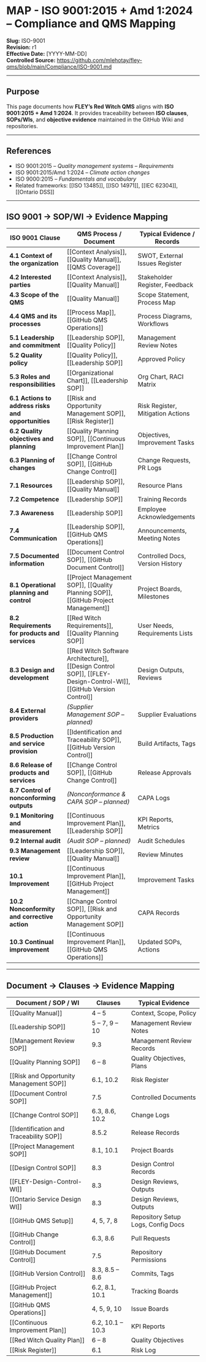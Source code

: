 # **MAP - ISO 9001:2015 + Amd 1:2024 – Compliance and QMS Mapping**

**Slug:** ISO-9001  
**Revision:** r1  
**Effective Date:** [YYYY-MM-DD]  
**Controlled Source:** https://github.com/mlehotay/fley-qms/blob/main/Compliance/ISO-9001.md  

---

## **Purpose**

This page documents how **FLEY’s Red Witch QMS** aligns with **ISO 9001:2015 + Amd 1:2024**.
It provides traceability between **ISO clauses**, **SOPs/WIs**, and **objective evidence** maintained in the GitHub Wiki and repositories.

---

## **References**

* ISO 9001:2015 – *Quality management systems – Requirements*
* ISO 9001:2015/Amd 1:2024 – *Climate action changes*
* ISO 9000:2015 – *Fundamentals and vocabulary*
* Related frameworks: [[ISO 13485]], [[ISO 14971]], [[IEC 62304]], [[Ontario DSS]]

---

## **ISO 9001 → SOP/WI → Evidence Mapping**

| **ISO 9001 Clause**                                | **QMS Process / Document**                                                                                          | **Typical Evidence / Records**    |
| -------------------------------------------------- | ------------------------------------------------------------------------------------------------------------------- | --------------------------------- |
| **4.1 Context of the organization**                | [[Context Analysis]], [[Quality Manual]], [[QMS Coverage]]                                                                   | SWOT, External Issues Register    |
| **4.2 Interested parties**                         | [[Context Analysis]], [[Quality Manual]]                                                                                     | Stakeholder Register, Feedback    |
| **4.3 Scope of the QMS**                           | [[Quality Manual]]                                                                                                  | Scope Statement, Process Map      |
| **4.4 QMS and its processes**                      | [[Process Map]], [[GitHub QMS Operations]]                                                                      | Process Diagrams, Workflows       |
| **5.1 Leadership and commitment**                  | [[Leadership SOP]], [[Quality Policy]]                                                                              | Management Review Notes           |
| **5.2 Quality policy**                             | [[Quality Policy]], [[Leadership SOP]]                                                                              | Approved Policy                   |
| **5.3 Roles and responsibilities**                 | [[Organizational Chart]], [[Leadership SOP]]                                                                                   | Org Chart, RACI Matrix            |
| **6.1 Actions to address risks and opportunities** | [[Risk and Opportunity Management SOP]], [[Risk Register]]                                                          | Risk Register, Mitigation Actions |
| **6.2 Quality objectives and planning**            | [[Quality Planning SOP]], [[Continuous Improvement Plan]]                                                           | Objectives, Improvement Tasks     |
| **6.3 Planning of changes**                        | [[Change Control SOP]], [[GitHub Change Control]]                                                                   | Change Requests, PR Logs          |
| **7.1 Resources**                                  | [[Leadership SOP]], [[Quality Manual]]                                                                              | Resource Plans                    |
| **7.2 Competence**                                 | [[Leadership SOP]]                                                                                                  | Training Records                  |
| **7.3 Awareness**                                  | [[Leadership SOP]]                                                                                                  | Employee Acknowledgements         |
| **7.4 Communication**                              | [[Leadership SOP]], [[GitHub QMS Operations]]                                                                       | Announcements, Meeting Notes      |
| **7.5 Documented information**                     | [[Document Control SOP]], [[GitHub Document Control]]                                                               | Controlled Docs, Version History  |
| **8.1 Operational planning and control**           | [[Project Management SOP]], [[Quality Planning SOP]], [[GitHub Project Management]]                                 | Project Boards, Milestones        |
| **8.2 Requirements for products and services**     | [[Red Witch Requirements]], [[Quality Planning SOP]]                                                                | User Needs, Requirements Lists    |
| **8.3 Design and development**                     | [[Red Witch Software Architecture]], [[Design Control SOP]], [[FLEY-Design-Control-WI]], [[GitHub Version Control]] | Design Outputs, Reviews           |
| **8.4 External providers**                         | *(Supplier Management SOP – planned)*                                                                               | Supplier Evaluations              |
| **8.5 Production and service provision**           | [[Identification and Traceability SOP]], [[GitHub Version Control]]                                                 | Build Artifacts, Tags             |
| **8.6 Release of products and services**           | [[Change Control SOP]], [[GitHub Change Control]]                                                                   | Release Approvals                 |
| **8.7 Control of nonconforming outputs**           | *(Nonconformance & CAPA SOP – planned)*                                                                             | CAPA Logs                         |
| **9.1 Monitoring and measurement**                 | [[Continuous Improvement Plan]], [[Leadership SOP]]                                                                 | KPI Reports, Metrics              |
| **9.2 Internal audit**                             | *(Audit SOP – planned)*                                                                                             | Audit Schedules                   |
| **9.3 Management review**                          | [[Leadership SOP]], [[Quality Manual]]                                                                              | Review Minutes                    |
| **10.1 Improvement**                               | [[Continuous Improvement Plan]], [[GitHub Project Management]]                                                      | Improvement Tasks                 |
| **10.2 Nonconformity and corrective action**       | [[Change Control SOP]], [[Risk and Opportunity Management SOP]]                                                     | CAPA Records                      |
| **10.3 Continual improvement**                     | [[Continuous Improvement Plan]], [[GitHub QMS Operations]]                                                          | Updated SOPs, Actions             |

---

## **Document → Clauses → Evidence Mapping**

| **Document / SOP / WI**                 | **Clauses**      | **Typical Evidence**               |
| --------------------------------------- | ---------------- | ---------------------------------- |
| [[Quality Manual]]                      | 4 – 5            | Context, Scope, Policy             |
| [[Leadership SOP]]                      | 5 – 7, 9 – 10    | Management Review Notes            |
| [[Management Review SOP]]               | 9.3              | Management Review Records          |
| [[Quality Planning SOP]]                | 6 – 8            | Quality Objectives, Plans          |
| [[Risk and Opportunity Management SOP]] | 6.1, 10.2        | Risk Register                      |
| [[Document Control SOP]]                | 7.5              | Controlled Documents               |
| [[Change Control SOP]]                  | 6.3, 8.6, 10.2   | Change Logs                        |
| [[Identification and Traceability SOP]] | 8.5.2            | Release Records                    |
| [[Project Management SOP]]              | 8.1, 10.1        | Project Boards                     |
| [[Design Control SOP]]                  | 8.3              | Design Control Records             |
| [[FLEY-Design-Control-WI]]              | 8.3              | Design Reviews, Outputs            |
| [[Ontario Service Design WI]]           | 8.3              | Design Reviews, Outputs            |
| [[GitHub QMS Setup]]                    | 4, 5, 7, 8       | Repository Setup Logs, Config Docs |
| [[GitHub Change Control]]               | 6.3, 8.6         | Pull Requests                      |
| [[GitHub Document Control]]             | 7.5              | Repository Permissions             |
| [[GitHub Version Control]]              | 8.3, 8.5 – 8.6   | Commits, Tags                      |
| [[GitHub Project Management]]           | 6.2, 8.1, 10.1   | Tracking Boards                    |
| [[GitHub QMS Operations]]               | 4, 5, 9, 10      | Issue Boards                       |
| [[Continuous Improvement Plan]]         | 6.2, 10.1 – 10.3 | KPI Reports                        |
| [[Red Witch Quality Plan]]              | 6 – 8            | Quality Objectives                 |
| [[Risk Register]]                       | 6.1              | Risk Log                           |
